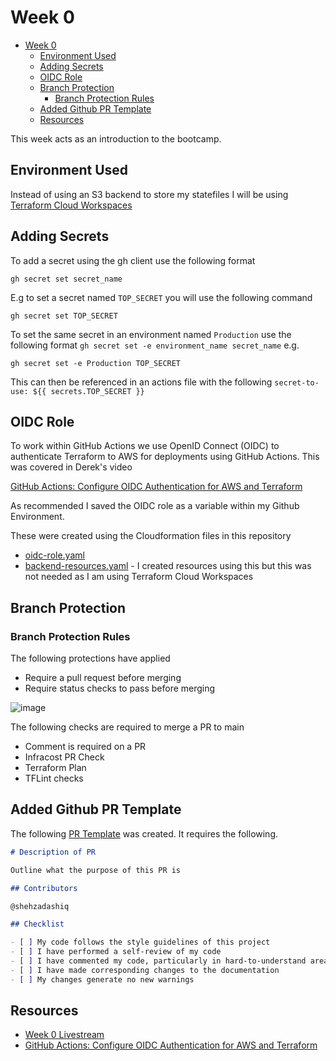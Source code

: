 # Week 0

- [Week 0](#week-0)
  - [Environment Used](#environment-used)
  - [Adding Secrets](#adding-secrets)
  - [OIDC Role](#oidc-role)
  - [Branch Protection](#branch-protection)
    - [Branch Protection Rules](#branch-protection-rules)
  - [Added Github PR Template](#added-github-pr-template)
  - [Resources](#resources)

This week acts as an introduction to the bootcamp.

## Environment Used

Instead of using an S3 backend to store my statefiles I will be using [Terraform Cloud Workspaces](https://app.terraform.io/)

## Adding Secrets

To add a secret using the gh client use the following format

`gh secret set secret_name`

E.g to set a secret named `TOP_SECRET` you will use the following command

`gh secret set TOP_SECRET`

To set the same secret in an environment named `Production` use the following format `gh secret set -e environment_name secret_name` e.g.

`gh secret set -e Production TOP_SECRET`

This can then be referenced in an actions file with the following `secret-to-use: ${{ secrets.TOP_SECRET }}`

## OIDC Role

To work within GitHub Actions we use OpenID Connect (OIDC) to authenticate Terraform to AWS for deployments using GitHub Actions. This was covered in Derek's video

[GitHub Actions: Configure OIDC Authentication for AWS and Terraform](https://www.youtube.com/watch?v=USIVWqXVv_U)

As recommended I saved the OIDC role as a variable within my Github Environment.

These were created using the Cloudformation files in this repository

- [oidc-role.yaml](../cfn/oidc-role.yaml)
- [backend-resources.yaml](../cfn/backend-resources.yaml) - I created resources using this but this was not needed as I am using Terraform Cloud Workspaces

## Branch Protection

### Branch Protection Rules

The following protections have applied

- Require a pull request before merging
- Require status checks to pass before merging

![image](https://github.com/user-attachments/assets/72311bea-9db1-483c-a6d7-4897a8c6163e)

The following checks are required to merge a PR to main

- Comment is required on a PR
- Infracost PR Check
- Terraform Plan
- TFLint checks

## Added Github PR Template

The following [PR Template](../.github/pull_request_template.md) was created. It requires the following.

```md
# Description of PR

Outline what the purpose of this PR is

## Contributors

@shehzadashiq

## Checklist

- [ ] My code follows the style guidelines of this project
- [ ] I have performed a self-review of my code
- [ ] I have commented my code, particularly in hard-to-understand areas
- [ ] I have made corresponding changes to the documentation
- [ ] My changes generate no new warnings
```

## Resources

- [Week 0 Livestream](https://www.youtube.com/watch?v=ciqxSVo4JXk&t=18s)
- [GitHub Actions: Configure OIDC Authentication for AWS and Terraform](https://www.youtube.com/watch?v=USIVWqXVv_U)
